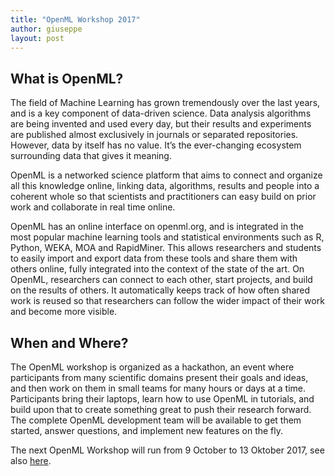 ```yaml
---
title: "OpenML Workshop 2017"
author: giuseppe
layout: post
---
```


## What is OpenML?

The field of Machine Learning has grown tremendously over the last years, and is a key component of data-driven science. Data analysis algorithms are being invented and used every day, but their results and experiments are published almost exclusively in journals or separated repositories. However, data by itself has no value. It’s the ever-changing ecosystem surrounding data that gives it meaning.

OpenML is a networked science platform that aims to connect and organize all this knowledge online, linking data, algorithms, results and people into a coherent whole so that scientists and practitioners can easy build on prior work and collaborate in real time online.

OpenML has an online interface on openml.org, and is integrated in the most popular machine learning tools and statistical environments such as R, Python, WEKA, MOA and RapidMiner. This allows researchers and students to easily import and export data from these tools and share them with others online, fully integrated into the context of the state of the art. On OpenML, researchers can connect to each other, start projects, and build on the results of others. It automatically keeps track of how often shared work is reused so that researchers can follow the wider impact of their work and become more visible.

## When and Where?

The OpenML workshop is organized as a hackathon, an event where participants from many scientific domains present their goals and ideas, and then work on them in small teams for many hours or days at a time. Participants bring their laptops, learn how to use OpenML in tutorials, and build upon that to create something great to push their research forward. The complete OpenML development team will be available to get them started, answer questions, and implement new features on the fly.

The next OpenML Workshop will run from 9 October to 13 Oktober 2017, see also [here](http://hackathon.openml.org). 
